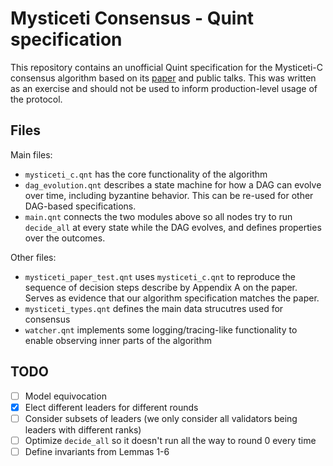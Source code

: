 # Mysticeti Consensus - Quint specification

This repository contains an unofficial Quint specification for the Mysticeti-C consensus algorithm based on its [paper](https://arxiv.org/pdf/2310.14821) and public talks. This was written as an exercise and should not be used to inform production-level usage of the protocol.

## Files

Main files:
- `mysticeti_c.qnt` has the core functionality of the algorithm
- `dag_evolution.qnt` describes a state machine for how a DAG can evolve over time, including byzantine behavior. This can be re-used for other DAG-based specifications.
- `main.qnt` connects the two modules above so all nodes try to run `decide_all` at every state while the DAG evolves, and defines properties over the outcomes.

Other files:
- `mysticeti_paper_test.qnt` uses `mysticeti_c.qnt` to reproduce the sequence of decision steps describe by Appendix A on the paper. Serves as evidence that our algorithm specification matches the paper.
- `mysticeti_types.qnt` defines the main data strucutres used for consensus
- `watcher.qnt` implements some logging/tracing-like functionality to enable observing inner parts of the algorithm

## TODO
- [ ] Model equivocation
- [x] Elect different leaders for different rounds
- [ ] Consider subsets of leaders (we only consider all validators being leaders with different ranks)
- [ ] Optimize `decide_all` so it doesn't run all the way to round 0 every time
- [ ] Define invariants from Lemmas 1-6
